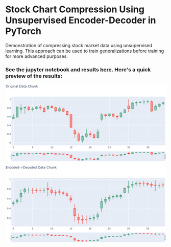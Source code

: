 # Stock Chart Compression Using Unsupervised Encoder-Decoder in PyTorch
Demonstration of compressing stock market data using unsupervised learning.  This approach can be used to train generalizations before training for more advanced purposes.

### See the jupyter notebook and results [here.](https://gkaye-machine-learning.s3.amazonaws.com/README.html)  Here's a quick preview of the results:
![Input](/example_input_1.PNG)
![Input](/example_output_1.PNG)
